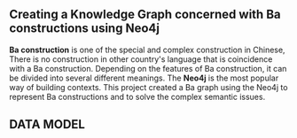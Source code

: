 Creating a Knowledge Graph concerned with Ba constructions using Neo4j
----------------------------------------------------------------------------------
**Ba construction** is one of the special and complex construction in Chinese, There is no construction in other country's language
that is coincidence with a Ba construction. Depending on the features of Ba construction, it can be divided into several different meanings.
The **Neo4j** is the most popular way of building contexts. This project created a Ba graph using the Neo4j to represent Ba constructions and to solve the complex semantic issues.


DATA MODEL
-----------------------------------------------------------------------------------





